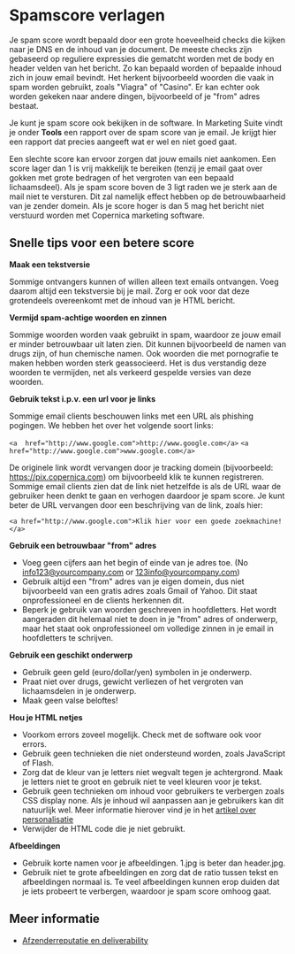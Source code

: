 # Spamscore verlagen

Je spam score wordt bepaald door een grote hoeveelheid checks die kijken 
naar je DNS en de inhoud van je document. De meeste checks zijn gebaseerd 
op reguliere expressies die gematcht worden met de body en header velden 
van het bericht. Zo kan bepaald worden of bepaalde inhoud zich in jouw 
email bevindt. Het herkent bijvoorbeeld woorden die vaak in spam worden 
gebruikt, zoals "Viagra" of "Casino". Er kan echter ook worden gekeken naar 
andere dingen, bijvoorbeeld of je "from" adres bestaat.

Je kunt je spam score ook bekijken in de software. In Marketing Suite vindt 
je onder **Tools** een rapport over de spam score van je email. Je krijgt 
hier een rapport dat precies aangeeft wat er wel en niet goed gaat.

Een slechte score kan ervoor zorgen dat jouw emails niet aankomen. Een score 
lager dan 1 is vrij makkelijk te bereiken (tenzij je email gaat over 
gokken met grote bedragen of het vergroten van een bepaald lichaamsdeel). 
Als je spam score boven de 3 ligt raden we je sterk aan de mail niet te 
versturen. Dit zal namelijk effect hebben op de betrouwbaarheid van je 
zender domein. Als je score hoger is dan 5 mag het bericht niet verstuurd 
worden met Copernica marketing software.

## Snelle tips voor een betere score

**Maak een tekstversie**

Sommige ontvangers kunnen of willen alleen text emails ontvangen. Voeg daarom 
altijd een tekstversie bij je mail. Zorg er ook voor dat deze grotendeels 
overeenkomt met de inhoud van je HTML bericht.

**Vermijd spam-achtige woorden en zinnen**

Sommige woorden worden vaak gebruikt in spam, waardoor ze jouw email er minder 
betrouwbaar uit laten zien. Dit kunnen bijvoorbeeld de namen van drugs zijn, 
of hun chemische namen. Ook woorden die met pornografie te maken hebben worden 
sterk geassocieerd. Het is dus verstandig deze woorden te vermijden, net 
als verkeerd gespelde versies van deze woorden.

**Gebruik tekst i.p.v. een url voor je links**

Sommige email clients beschouwen links met een URL als phishing pogingen. 
We hebben het over het volgende soort links:

`<a  href="http://www.google.com">http://www.google.com</a>`
`<a  href="http://www.google.com">www.google.com</a>`

De originele link wordt vervangen door je tracking domein (bijvoorbeeld: https://pix.copernica.com) 
om bijvoorbeeld klik te kunnen registreren. Sommige email clients zien 
dat de link niet hetzelfde is als de URL waar de gebruiker heen denkt te 
gaan en verhogen daardoor je spam score. Je kunt beter de URL vervangen 
door een beschrijving van de link, zoals hier:

`<a href="http://www.google.com">Klik hier voor een goede zoekmachine!</a>`

**Gebruik een betrouwbaar "from" adres**

-   Voeg geen cijfers aan het begin of einde van je adres toe. (No info123@yourcompany.com or 123info@yourcompany.com)
-   Gebruik altijd een "from" adres van je eigen domein, dus niet bijvoorbeeld 
    van een gratis adres zoals Gmail of Yahoo. Dit staat onprofessioneel en 
    de clients herkennen dit.
-   Beperk je gebruik van woorden geschreven in hoofdletters. Het wordt 
    aangeraden dit helemaal niet te doen in je "from" adres of onderwerp, 
    maar het staat ook onprofessioneel om volledige zinnen in je email 
    in hoofdletters te schrijven.


**Gebruik een geschikt onderwerp**

-   Gebruik geen geld (euro/dollar/yen) symbolen in je onderwerp.
-   Praat niet over drugs, gewicht verliezen of het vergroten van lichaamsdelen in 
    je onderwerp.
-   Maak geen valse beloftes!


**Hou je HTML netjes**

-   Voorkom errors zoveel mogelijk. Check met de software ook voor errors.
-   Gebruik geen technieken die niet ondersteund worden, zoals JavaScript of 
    Flash.
-   Zorg dat de kleur van je letters niet wegvalt tegen je achtergrond. 
    Maak je letters niet te groot en gebruik niet te veel kleuren voor je 
    tekst.
-   Gebruik geen technieken om inhoud voor gebruikers te verbergen zoals 
    CSS display none. Als je inhoud wil aanpassen aan je gebruikers kan 
    dit natuurlijk wel. Meer informatie hierover vind je in het [artikel over personalisatie](./personalization)
-   Verwijder de HTML code die je niet gebruikt.

**Afbeeldingen**

-   Gebruik korte namen voor je afbeeldingen. 1.jpg is beter dan header.jpg.
-   Gebruik niet te grote afbeeldingen en zorg dat de ratio tussen tekst en 
    afbeeldingen normaal is. Te veel afbeeldingen kunnen erop duiden dat je 
    iets probeert te verbergen, waardoor je spam score omhoog gaat.

## Meer informatie

* [Afzenderreputatie en deliverability](./sender-reputation)
